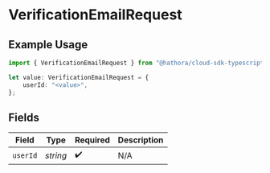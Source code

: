 # VerificationEmailRequest

## Example Usage

```typescript
import { VerificationEmailRequest } from "@hathora/cloud-sdk-typescript/models/components";

let value: VerificationEmailRequest = {
    userId: "<value>",
};
```

## Fields

| Field              | Type               | Required           | Description        |
| ------------------ | ------------------ | ------------------ | ------------------ |
| `userId`           | *string*           | :heavy_check_mark: | N/A                |